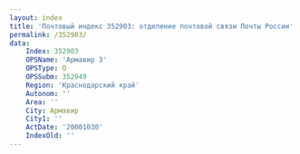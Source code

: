 ```yaml
---
layout: index
title: 'Почтовый индекс 352903: отделение почтовой связи Почты России'
permalink: /352903/
data:
    Index: 352903
    OPSName: 'Армавир 3'
    OPSType: О
    OPSSubm: 352949
    Region: 'Краснодарский край'
    Autonom: ''
    Area: ''
    City: Армавир
    City1: ''
    ActDate: '20001030'
    IndexOld: ''
---
```

